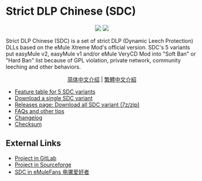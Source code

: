 ﻿﻿Strict DLP Chinese (SDC)
=====

<p align="center">
<a href="https://github.com/chengr28/specialdlp/blob/master/license"><img src="https://img.shields.io/github/license/chengr28/specialdlp"></a> <a href="https://github.com/chengr28/specialdlp/releases/latest"><img src="https://img.shields.io/github/v/release/chengr28/specialdlp"></a>
</p>

Strict DLP Chinese (SDC) is a set of strict DLP (Dynamic Leech Protection) DLLs based on the eMule Xtreme Mod's official version. SDC's 5 variants put easyMule v2, easyMule v1 and/or eMule VeryCD Mod into "Soft Ban" or "Hard Ban" list because of GPL violation, private network, community leeching and other behaviors.

<p align="center">
<a href="readme.zh-hans.md">简体中文介绍</a> | <a href="readme.zh-hant.md">繁體中文介紹</a>
</p>

* [Feature table for 5 SDC variants](https://github.com/chengr28/specialdlp/blob/master/specialdlp/documents/readme.en.md)
* [Download a single SDC variant](https://github.com/chengr28/specialdlp/tree/binary)
* [Releases page: Download all SDC variant (7z/zip)](https://github.com/chengr28/specialdlp/releases)
* [FAQs and other tips](https://github.com/chengr28/specialdlp/blob/master/specialdlp/documents/readme.en.txt)
* [Changelog](https://github.com/chengr28/specialdlp/blob/master/specialdlp/documents/changelog.en.txt)
* [Checksum](https://github.com/chengr28/specialdlp/blob/master/specialdlp/documents/checksum.md)

## External Links

* [Project in GitLab](https://gitlab.com/chengr28/specialdlp)
* [Project in Sourceforge](https://sourceforge.net/projects/specialdlp)
* [SDC in eMuleFans 电骡爱好者](https://emulefans.com/news/plugin/dlp/sdc)
